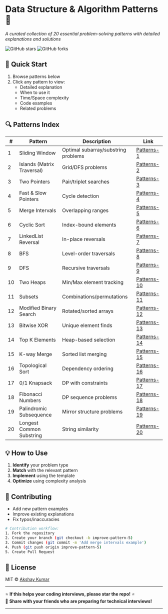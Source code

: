 
# Data Structure & Algorithm Patterns 🧩

*A curated collection of 20 essential problem-solving patterns with detailed explanations and solutions*

![GitHub stars](https://img.shields.io/github/stars/kumarakshay2456/Data_Structure_Notes?style=social)
![GitHub forks](https://img.shields.io/github/forks/kumarakshay2456/Data_Structure_Notes?style=social)

## 🚀 Quick Start
1. Browse patterns below
2. Click any pattern to view:
   - Detailed explanation
   - When to use it
   - Time/Space complexity
   - Code examples
   - Related problems

## 🔍 Patterns Index
| #   | Pattern                    | Description                         | Link                                                     |
| --- | -------------------------- | ----------------------------------- | -------------------------------------------------------- |
| 1   | Sliding Window             | Optimal subarray/substring problems | [Patterns-1](All%20Type%20of%20patterns/Patterns-1.md)   |
| 2   | Islands (Matrix Traversal) | Grid/DFS problems                   | [Patterns-2](All%20Type%20of%20patterns/Patterns-2.md)   |
| 3   | Two Pointers               | Pair/triplet searches               | [Patterns-3](All%20Type%20of%20patterns/Patterns-3.md)   |
| 4   | Fast & Slow Pointers       | Cycle detection                     | [Patterns-4](All%20Type%20of%20patterns/Patterns-4.md)   |
| 5   | Merge Intervals            | Overlapping ranges                  | [Patterns-5](All%20Type%20of%20patterns/Patterns-5.md)   |
| 6   | Cyclic Sort                | Index-bound elements                | [Patterns-6](All%20Type%20of%20patterns/Patterns-6.md)   |
| 7   | LinkedList Reversal        | In-place reversals                  | [Patterns-7](All%20Type%20of%20patterns/Patterns-7.md)   |
| 8   | BFS                        | Level-order traversals              | [Patterns-8](All%20Type%20of%20patterns/Patterns-8.md)   |
| 9   | DFS                        | Recursive traversals                | [Patterns-9](All%20Type%20of%20patterns/Patterns-9.md)   |
| 10  | Two Heaps                  | Min/Max element tracking            | [Patterns-10](All%20Type%20of%20patterns/Patterns-10.md) |
| 11  | Subsets                    | Combinations/permutations           | [Patterns-11](All%20Type%20of%20patterns/Patterns-11.md) |
| 12  | Modified Binary Search     | Rotated/sorted arrays               | [Patterns-12](All%20Type%20of%20patterns/Patterns-12.md) |
| 13  | Bitwise XOR                | Unique element finds                | [Patterns-13](All%20Type%20of%20patterns/Patterns-13.md) |
| 14  | Top K Elements             | Heap-based selection                | [Patterns-14](All%20Type%20of%20patterns/Patterns-14.md) |
| 15  | K-way Merge                | Sorted list merging                 | [Patterns-15](All%20Type%20of%20patterns/Patterns-15.md) |
| 16  | Topological Sort           | Dependency ordering                 | [Patterns-16](All%20Type%20of%20patterns/Patterns-16.md) |
| 17  | 0/1 Knapsack               | DP with constraints                 | [Patterns-17](All%20Type%20of%20patterns/Patterns-17.md) |
| 18  | Fibonacci Numbers          | DP sequence problems                | [Patterns-18](All%20Type%20of%20patterns/Patterns-18.md) |
| 19  | Palindromic Subsequence    | Mirror structure problems           | [Patterns-19](All%20Type%20of%20patterns/Patterns-19.md) |
| 20  | Longest Common Substring   | String similarity                   | [Patterns-20](All%20Type%20of%20patterns/Patterns-20.md) |

## 💡 How to Use
1. **Identify** your problem type
2. **Match** with the relevant pattern
3. **Implement** using the template
4. **Optimize** using complexity analysis

## 🤝 Contributing
- Add new pattern examples
- Improve existing explanations
- Fix typos/inaccuracies

```bash
# Contribution workflow:
1. Fork the repository
2. Create your branch (git checkout -b improve-pattern-5)
3. Commit changes (git commit -m 'Add merge intervals example')
4. Push (git push origin improve-pattern-5)
5. Create Pull Request
```

## 📜 License
MIT © [Akshay Kumar](LICENSE)

---

⭐ **If this helps your coding interviews, please star the repo!** ⭐  
🔗 **Share with your friends who are preparing for technical interviews!**

---

